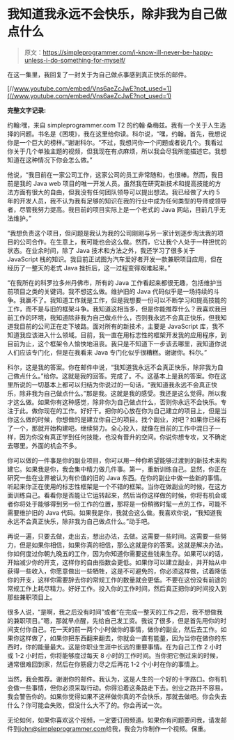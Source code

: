 # 我知道我永远不会快乐，除非我为自己做点什么

> 原文：<https://simpleprogrammer.com/i-know-ill-never-be-happy-unless-i-do-something-for-myself/>

在这一集里，我回复了一封关于为自己做点事感到真正快乐的邮件。

[//www.youtube.com/embed/Vns6aeZcJwE?not_used=1](//www.youtube.com/embed/Vns6aeZcJwE?not_used=1)

**完整文字记录:**

约翰:嘿，来自 simpleprogrammer.com T2 的约翰·桑梅兹。我有一个关于人生选择的问题。书名是《困境》，我在这里给你读。科尔说，“嘿，约翰。首先，我想说你是一个巨大的榜样。”谢谢科尔。“不过，我想问你一个问题或者说几个。我看过你关于几个单独主题的视频，但我现在有点麻烦，所以我会尽我所能描述它。我想知道在这种情况下你会怎么做。”

他说，“我目前在一家公司工作，这家公司的员工非常随和，也很棒。然而，我目前是我的 Java web 项目的唯一开发人员。虽然我在研究新技术和提高技能的方法方面有很大的自由，但我没有任何团队领导可以提出想法。我已经做了大约 5 年的开发人员，我不认为我有足够的知识在我的行业中成为任何类型的导师或领导者，尽管我努力提高。我目前的项目实际上是一个老式的 Java 网站，目前几乎无法维护。”

“我想负责这个项目，但问题是我认为我的公司刚刚与另一家计划逐步淘汰我的项目的公司合作。在生意上，我可能也会这么做。然而，它让我个人处于一种担忧的状态。在业余时间，除了 Java 技术和方法之外，我还学习了很多关于 JavaScript 栈的知识。我目前正试图为汽车爱好者开发一款兼职项目应用，但在经历了一整天的老式 Java 挫折后，这一过程变得艰难起来。”

“在我所在的科罗拉多州丹佛市，所有的 Java 工作看起来都很无趣，包括维护当前项目之类的关键词。我不想这么做。维护旧的 Java 代码似乎是一场持续的斗争。我赢不了。我知道工作就是工作，但是我想要一份可以不断学习和提高技能的工作，而不是与旧的框架斗争。我知道这相当多，但是你能推荐什么？我喜欢我目前工作的环境，我知道除非我为自己做点什么，否则我永远不会真正快乐，但我知道我目前的公司正在走下坡路。面对所有的新技术，主要是 JavaScript 库，我不知道我应该进入什么领域。目前，我一直在用标志性的框架开发我的应用程序，到目前为止，这个框架令人愉快地沮丧。我只是不知道下一步该去哪里，我知道你说人们应该专门化，但是在我看来 Java 专门化似乎很糟糕。谢谢你。科尔。”

科尔，这是我的答案。你在邮件中说，“我知道我永远不会真正快乐，除非我为自己做点什么。”给你。这就是我的回答。完成了。不。这基本上是我的答案。你在这里所说的一切基本上都可以归结为你说过的一句话，“我知道我永远不会真正快乐，除非我为自己做点什么。”那是我。这就是我的感受。我还是这么觉得。所以我才这么做。如果你有这种感觉，除非你为自己做点什么，否则你永远不会快乐。专注于此。做你现在的工作。好好干。把你的心放在你为自己建立的项目上，但是当你这么做的时候，你想做的是建立你自己的项目。找个副业，对吧？如果你已经有了一个，那就开始构建吧。继续努力。全心投入，就像在目前的工作中混日子一样，因为你没有真正学到任何技能，也没有晋升的空间。你说你想专攻，又不确定去哪里。外面的机会不多。

你可以做的一件事是你的副业项目，你可以用一种你希望能够过渡到的新技术来构建它。如果我是你，我会集中精力做几件事。第一，重新训练自己。显然，你正在研究一些在业界被认为有价值的旧的 Java 东西。在你的副业中做一些新的事情。听起来你正在使用的标志性框架是一个不错的框架。当你在做副业的时候，在这方面训练自己。看看你是否能让它运转起来，然后当你这样做的时候，你将有机会或者你将处于能够得到另一份工作的位置，那将是一份稍微时髦一点的工作，可能不需要维护旧的 Java 代码。如果我是你，我就会这么做。我喜欢你说，“我知道我永远不会真正快乐，除非我为自己做点什么。”动手吧。

再说一遍，只要去做，走出去，想出办法，去做。这需要一些时间。这需要一些努力，但是如果你相信，如果你真的相信，那么这就是你的答案。这就是解决办法。你如何度过你朝九晚五的工作，因为你知道你需要这些钱来生存。如果可以的话，开始减少你的开支，这样你的自由指数会更低。如果你可以建立副业，并开始从中获得一些收入，你愿意做出一些牺牲，这是不可避免的，你必须这样做，试着降低你的开支，这样你需要辞去你的常规工作的数量就会更低。不要在这份没有前途的常规工作上耗尽精力。好好工作。投入你的工作时间，然后真正把你的时间投入到那些兼职项目上。

很多人说，“是啊，我之后没有时间”或者“在完成一整天的工作之后，我不想做我的兼职项目。”嗯，那就早点醒，先给自己发工资。我说了很多，但是首先用你的时间支付你自己。花一天的前一两个小时做你的事情，做你的副业，然后去工作。如果你这样做了，如果你把东西翻来翻去，你就会一直有能量，因为当你在做你的东西时，你的能量最大。这是你职业生涯中长远的重要事情。在为自己工作 2 小时或 1-2 小时后，你将能够度过每天 8 小时的工作时间。当你把它倒过来的时候，通常很难回到家，然后在你筋疲力尽之后再花 1-2 个小时在你的事情上。

当然，我会推荐。谢谢你的邮件。我认为，这是人生的一个好的十字路口。你有机会做一些事情，但你必须采取行动。你得沿着这条路走下去。创业之路并不容易。我会警告你的。如果你觉得如果不这样做你真的不会快乐，那就去做吧。你会失去什么？你可能会失败，但没什么大不了的。你会再试一次。

无论如何，如果你喜欢这个视频，一定要订阅频道。如果你有问题要问我，请发邮件到[john@simpleprogrammer.com](mailto:john@simpleprogrammer.com)给我，我会为你制作一个视频。保重。